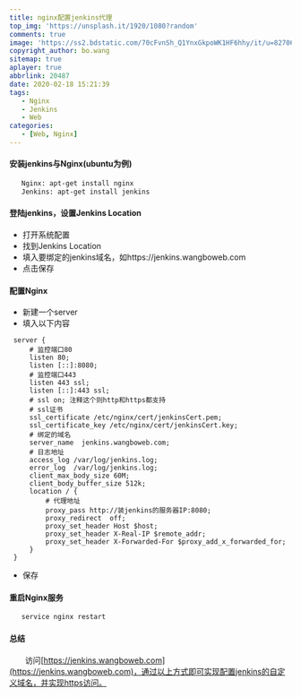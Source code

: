 ```yaml
---
title: nginx配置jenkins代理
top_img: 'https://unsplash.it/1920/1080?random'
comments: true
image: 'https://ss2.bdstatic.com/70cFvnSh_Q1YnxGkpoWK1HF6hhy/it/u=827061456,130319744&fm=26&gp=0.jpg'
copyright_author: bo.wang
sitemap: true
aplayer: true
abbrlink: 20487
date: 2020-02-18 15:21:39
tags:
   - Nginx
   - Jenkins
   - Web
categories: 
   - [Web, Nginx]
---
```


#### 安装jenkins与Nginx(ubuntu为例)
```bash
   Nginx: apt-get install nginx
   Jenkins: apt-get install jenkins
```

#### 登陆jenkins，设置Jenkins Location
   - 打开系统配置
   - 找到Jenkins Location
   - 填入要绑定的jenkins域名，如https://jenkins.wangboweb.com
   - 点击保存

#### 配置Nginx
   - 新建一个server
   - 填入以下内容
   
   ```shell script
    server {
        # 监控端口80
        listen 80;
        listen [::]:8080;
        # 监控端口443
        listen 443 ssl;
        listen [::]:443 ssl;
        # ssl on; 注释这个则http和https都支持
        # ssl证书
        ssl_certificate /etc/nginx/cert/jenkinsCert.pem;
        ssl_certificate_key /etc/nginx/cert/jenkinsCert.key;
        # 绑定的域名
        server_name  jenkins.wangboweb.com;
        # 日志地址
        access_log /var/log/jenkins.log;
        error_log  /var/log/jenkins.log;
        client_max_body_size 60M;
        client_body_buffer_size 512k;
        location / {
            # 代理地址
            proxy_pass http://装jenkins的服务器IP:8080;
            proxy_redirect  off;
            proxy_set_header Host $host;
            proxy_set_header X-Real-IP $remote_addr;
            proxy_set_header X-Forwarded-For $proxy_add_x_forwarded_for;
        }
    }   
   ```
  - 保存
   
#### 重启Nginx服务
   ```bash
      service nginx restart
   ``` 
#### 总结
   
   &emsp;&emsp;访问[https://jenkins.wangboweb.com](https://jenkins.wangboweb.com)，通过以上方式即可实现配置jenkins的自定义域名，并实现https访问。
